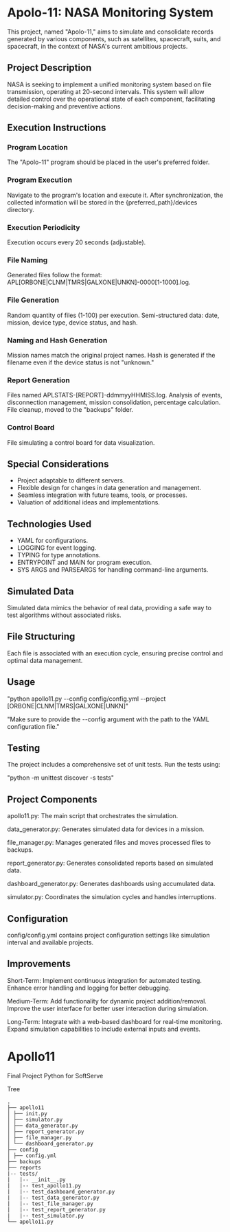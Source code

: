 # Apolo-11: NASA Monitoring System

This project, named "Apolo-11," aims to simulate and consolidate records generated by various components, such as satellites, spacecraft, suits, and spacecraft, in the context of NASA's current ambitious projects.

## Project Description

NASA is seeking to implement a unified monitoring system based on file transmission, operating at 20-second intervals. This system will allow detailed control over the operational state of each component, facilitating decision-making and preventive actions.

## Execution Instructions

### Program Location

The "Apolo-11" program should be placed in the user's preferred folder.

### Program Execution

Navigate to the program's location and execute it. After synchronization, the collected information will be stored in the {preferred_path}/devices directory.

### Execution Periodicity

Execution occurs every 20 seconds (adjustable).

### File Naming

Generated files follow the format: APL[ORBONE|CLNM|TMRS|GALXONE|UNKN]-0000[1-1000].log.

### File Generation

Random quantity of files (1-100) per execution. Semi-structured data: date, mission, device type, device status, and hash.

### Naming and Hash Generation

Mission names match the original project names. Hash is generated if the filename even if the device status is not "unknown."

### Report Generation

Files named APLSTATS-[REPORT]-ddmmyyHHMISS.log. Analysis of events, disconnection management, mission consolidation, percentage calculation. File cleanup, moved to the "backups" folder.

### Control Board

File simulating a control board for data visualization.

## Special Considerations

- Project adaptable to different servers.
- Flexible design for changes in data generation and management.
- Seamless integration with future teams, tools, or processes.
- Valuation of additional ideas and implementations.

## Technologies Used

- YAML for configurations.
- LOGGING for event logging.
- TYPING for type annotations.
- ENTRYPOINT and MAIN for program execution.
- SYS ARGS and PARSEARGS for handling command-line arguments.

## Simulated Data

Simulated data mimics the behavior of real data, providing a safe way to test algorithms without associated risks.

## File Structuring

Each file is associated with an execution cycle, ensuring precise control and optimal data management.

## Usage 

"python apollo11.py --config config/config.yml --project [ORBONE|CLNM|TMRS|GALXONE|UNKN]"

"Make sure to provide the --config argument with the path to the YAML configuration file."

## Testing
The project includes a comprehensive set of unit tests. Run the tests using:

"python -m unittest discover -s tests" 


## Project Components

apollo11.py: The main script that orchestrates the simulation.

data_generator.py: Generates simulated data for devices in a mission.

file_manager.py: Manages generated files and moves processed files to backups.

report_generator.py: Generates consolidated reports based on simulated data.

dashboard_generator.py: Generates dashboards using accumulated data.

simulator.py: Coordinates the simulation cycles and handles interruptions.


## Configuration

config/config.yml contains project configuration settings like simulation interval and available projects.

## Improvements

Short-Term:
Implement continuous integration for automated testing.
Enhance error handling and logging for better debugging.

Medium-Term:
Add functionality for dynamic project addition/removal.
Improve the user interface for better user interaction during simulation.

Long-Term:
Integrate with a web-based dashboard for real-time monitoring.
Expand simulation capabilities to include external inputs and events.



# Apollo11
Final Project Python for SoftServe

Tree
```
.
├── apollo11
│ ├── init.py
│ ├── simulator.py
│ ├── data_generator.py
│ ├── report_generator.py
│ ├── file_manager.py
│ └── dashboard_generator.py
├── config
│ ├── config.yml
├── backups
├── reports
|-- tests/
|   |-- __init__.py
|   |-- test_apollo11.py
|   |-- test_dashboard_generator.py
|   |-- test_data_generator.py
|   |-- test_file_manager.py
|   |-- test_report_generator.py
|   |-- test_simulator.py
└── apollo11.py
```
